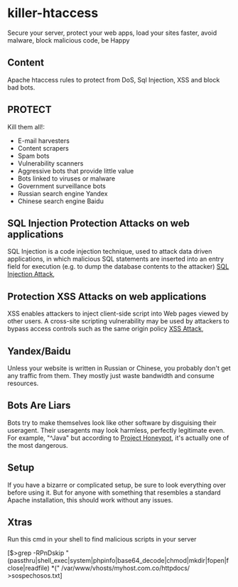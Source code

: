 killer-htaccess
===============

Secure your server, protect your web apps, load your sites faster, avoid malware, block malicious code, be Happy

Content
-------


Apache htaccess rules to protect from DoS, Sql Injection, XSS and block bad bots.

PROTECT
-------

Kill them all!:

- E-mail harvesters
- Content scrapers
- Spam bots
- Vulnerability scanners
- Aggressive bots that provide little value
- Bots linked to viruses or malware
- Government surveillance bots
- Russian search engine Yandex
- Chinese search engine Baidu




SQL Injection Protection Attacks on web applications
----------------------------------------------------

SQL Injection is a code injection technique, used to attack data driven applications, in which malicious SQL statements are inserted into an entry field for execution (e.g. to dump the database contents to the attacker)
[SQL Injection Attack](http://en.wikipedia.org/wiki/SQL_injection),




Protection XSS Attacks on web applications
------------------------------------------

XSS enables attackers to inject client-side script into Web pages viewed by other users. A cross-site scripting vulnerability may be used by attackers to bypass access controls such as the same origin policy
[XSS Attack](http://en.wikipedia.org/wiki/Cross-site_scripting),




Yandex/Baidu
------------

Unless your website is written in Russian or Chinese, you probably don't
get any traffic from them. They mostly just waste bandwidth and consume resources.


Bots Are Liars
--------------

Bots try to make themselves look like other software by disguising their
useragent. Their useragents may look harmless, perfectly legitimate even.
For example, "^Java" but according to
[Project Honeypot](https://www.projecthoneypot.org/harvester_useragents.php),
it's actually one of the most dangerous.


Setup
-----

If you have a bizarre or complicated setup, be sure to look everything
over before using it. But for anyone with something that resembles
a standard Apache installation, this should work without any issues.

Xtras
-----

Run this cmd in your shell to find malicious scripts in your server

[$>grep -RPnDskip "(passthru|shell_exec|system|phpinfo|base64_decode|chmod|mkdir|fopen|fclose|readfile) *\(" /var/www/vhosts/myhost.com.co/httpdocs/ >sospechosos.txt]

